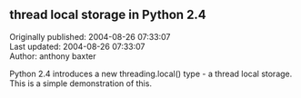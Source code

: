 ## thread local storage in Python 2.4  
Originally published: 2004-08-26 07:33:07  
Last updated: 2004-08-26 07:33:07  
Author: anthony baxter  
  
Python 2.4 introduces a new threading.local() type - a thread local storage. This is a simple demonstration of this.